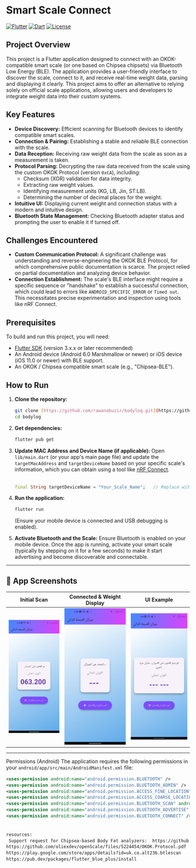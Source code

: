 # Smart Scale Connect

[![Flutter](https://img.shields.io/badge/Made%20with-Flutter-blue.svg)](https://flutter.dev/)
[![Dart](https://img.shields.io/badge/Language-Dart-0175C2.svg)](https://dart.dev/)
[![License](https://img.shields.io/badge/License-MIT-green.svg)](LICENSE)

## Project Overview

This project is a Flutter application designed to connect with an OKOK-compatible smart scale (or one based on Chipsea chipsets) via Bluetooth Low Energy (BLE). The application provides a user-friendly interface to discover the scale, connect to it, and receive real-time weight data, parsing and displaying it clearly. This project aims to offer an alternative to relying solely on official scale applications, allowing users and developers to integrate weight data into their custom systems.

## Key Features

* **Device Discovery:** Efficient scanning for Bluetooth devices to identify compatible smart scales.
* **Connection & Pairing:** Establishing a stable and reliable BLE connection with the scale.
* **Data Reception:** Receiving raw weight data from the scale as soon as a measurement is taken.
* **Protocol Parsing:** Decrypting the raw data received from the scale using the custom OKOK Protocol (version `0xCA`), including:
    * Checksum (XOR) validation for data integrity.
    * Extracting raw weight values.
    * Identifying measurement units (KG, LB, Jin, ST:LB).
    * Determining the number of decimal places for the weight.
* **Intuitive UI:** Displaying current weight and connection status with a modern and intuitive design.
* **Bluetooth State Management:** Checking Bluetooth adapter status and prompting the user to enable it if turned off.

## Challenges Encountered

* **Custom Communication Protocol:** A significant challenge was understanding and reverse-engineering the OKOK BLE Protocol, for which comprehensive public documentation is scarce. The project relied on partial documentation and analyzing device behavior.
* **Connection Establishment:** The scale's BLE interface might require a specific sequence or "handshake" to establish a successful connection, which could lead to errors like `ANDROID_SPECIFIC_ERROR` or `Timed out`. This necessitates precise experimentation and inspection using tools like nRF Connect.

## Prerequisites

To build and run this project, you will need:

* [Flutter SDK](https://flutter.dev/docs/get-started/install) (version 3.x.x or later recommended)
* An Android device (Android 6.0 Marshmallow or newer) or iOS device (iOS 11.0 or newer) with BLE support.
* An OKOK / Chipsea compatible smart scale (e.g., "Chipsea-BLE").

## How to Run

1.  **Clone the repository:**
    ```bash
    git clone [https://github.com/rawanabuzir/bodylog.git](https://github.com/rawanabuzir/bodylog.git)
    cd bodylog
    ```

2.  **Get dependencies:**
    ```bash
    flutter pub get
    ```

3.  **Update MAC Address and Device Name (if applicable):**
    Open `lib/main.dart` (or your app's main page file) and update the `targetMacAddress` and `targetDeviceName` based on your specific scale's information, which you can obtain using a tool like [nRF Connect](https://www.nordicsemi.com/Products/Software-and-Tools/nRF-Connect-for-Mobile).

    ```dart

    final String targetDeviceName = "Your_Scale_Name";   // Replace with your scale's actual advertising name (e.g., Chipsea-BLE)
    ```

4.  **Run the application:**
    ```bash
    flutter run
    ```
    (Ensure your mobile device is connected and USB debugging is enabled).

5.  **Activate Bluetooth and the Scale:**
    Ensure Bluetooth is enabled on your mobile device. Once the app is running, activate your smart scale (typically by stepping on it for a few seconds) to make it start advertising and become discoverable and connectable.
----
## 📸 App Screenshots

| Initial Scan | Connected & Weight Display | UI Example |
|--------------|----------------------------|------------|
| ![Scan](assets/images/img1.jpeg) | ![Connected](assets/images/img2.jpeg) | ![UI](assets/images/img3.jpeg) |

-----

Permissions (Android) 
The application requires the following permissions in your `android/app/src/main/AndroidManifest.xml` file:
```xml
<uses-permission android:name="android.permission.BLUETOOTH" />
<uses-permission android:name="android.permission.BLUETOOTH_ADMIN" />
<uses-permission android:name="android.permission.ACCESS_FINE_LOCATION" />
<uses-permission android:name="android.permission.ACCESS_COARSE_LOCATION" />
<uses-permission android:name="android.permission.BLUETOOTH_SCAN" android:usesPermissionFlags="neverForLocation" />
<uses-permission android:name="android.permission.BLUETOOTH_ADVERTISE" />
<uses-permission android:name="android.permission.BLUETOOTH_CONNECT" />


resources:
 Support request for Chipsea-based Body Fat analyzers:  https://github.com/oliexdev/openScale/issues/496
https://github.com/oliexdev/openScale/files/5224454/OKOK.Protocol.pdf
https://play.google.com/store/apps/details?id=uk.co.alt236.btlescan
https://pub.dev/packages/flutter_blue_plus/install


